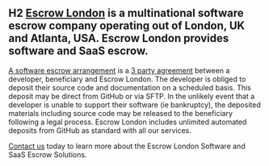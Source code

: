 ## H2 [Escrow London](https://escrowlondon.com) is a multinational software escrow company operating out of London, UK and Atlanta, USA. Escrow London provides software and SaaS escrow.  

[A software escrow arrangement](https://escrowlondon.com) is a [3 party agreement](https://www.escrowlondon.com/download-software-escrow-agreement-templates/) between a developer, beneficiary and Escrow London. The developer is obliged to deposit their source code and documentation on a scheduled basis. This deposit may be direct from GitHub or via SFTP. In the unlikely event that a developer is unable to support their software (ie bankruptcy), the deposited materials including source code may be released to the beneficiary following a legal process. Escrow London includes unlimited automated deposits from GitHub as standard with all our services.

[Contact us](https://www.escrowlondon.com/contact-us/) today to learn more about the Escrow London Software and SaaS Escrow Solutions.
